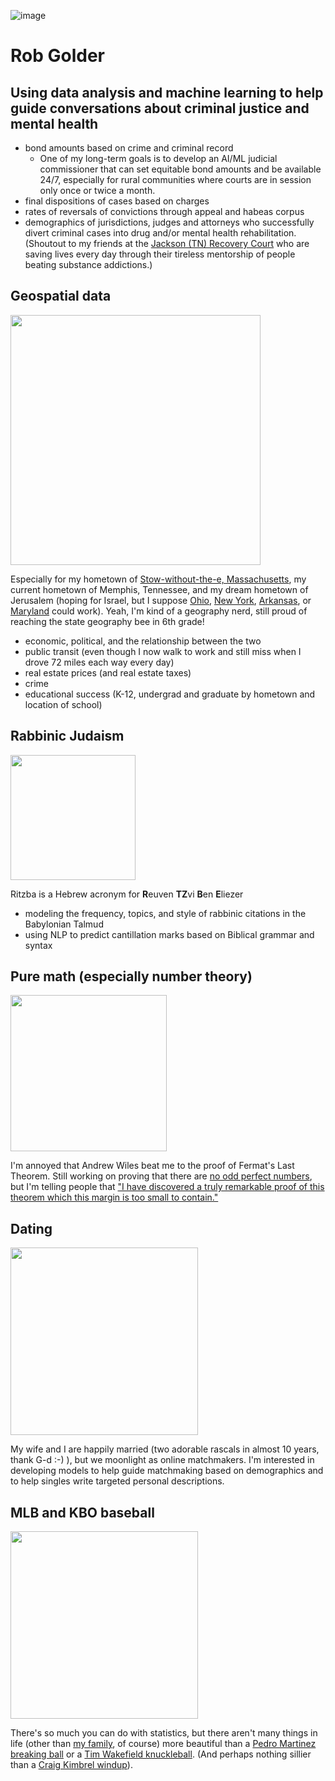 ![image](https://user-images.githubusercontent.com/108274551/224436649-d99e4672-8325-46fc-b78c-1727750dd808.png)

# Rob Golder

## Using data analysis and machine learning to help guide conversations about criminal justice and mental health

* bond amounts based on crime and criminal record
    * One of my long-term goals is to develop an AI/ML judicial commissioner that can set equitable bond amounts and be available 24/7, especially for rural communities where courts are in session only once or twice a month.
* final dispositions of cases based on charges
* rates of reversals of convictions through appeal and habeas corpus
* demographics of jurisdictions, judges and attorneys who successfully divert criminal cases into drug and/or mental health rehabilitation.  (Shoutout to my friends at the [Jackson (TN) Recovery Court](https://www.jacksontn.gov/government/departments/city_court/recovery_court) who are saving lives every day through their tireless mentorship of people beating substance addictions.)

## Geospatial data 

<img src="https://user-images.githubusercontent.com/108274551/224882117-e7ab54c2-b7b0-4c61-b142-4664c6e5f858.png" height="400">


Especially for my hometown of [Stow-without-the-e, Massachusetts](https://www.stow-ma.gov/), my current hometown of Memphis, Tennessee, and my dream hometown of Jerusalem (hoping for Israel, but I suppose [Ohio](https://en.wikipedia.org/wiki/Jerusalem,_Ohio), [New York](https://en.wikipedia.org/wiki/Jerusalem,_New_York), [Arkansas](https://en.wikipedia.org/wiki/Jerusalem,_Arkansas), or [Maryland](https://en.wikipedia.org/w/index.php?title=Jerusalem,_Maryland&oldformat=true) could work).  Yeah, I'm kind of a geography nerd, still proud of reaching the state geography bee in 6th grade!

* economic, political, and the relationship between the two 
* public transit (even though I now walk to work and still miss when I drove 72 miles each way every day)
* real estate prices (and real estate taxes) 
* crime
* educational success (K-12, undergrad and graduate by hometown and location of school)

## Rabbinic Judaism

<img src="https://user-images.githubusercontent.com/108274551/224881031-bd0c7ac6-a190-4de4-8799-52c10f9e1e54.png" height="200">

Ritzba is a Hebrew acronym for **R**euven **TZ**vi **B**en **E**liezer

* modeling the frequency, topics, and style of rabbinic citations in the Babylonian Talmud 
* using NLP to predict cantillation marks based on Biblical grammar and syntax

## Pure math (especially number theory)

<img src="https://user-images.githubusercontent.com/108274551/224880263-d2828c85-1e84-4886-8bdc-ff9152b8b37e.png" height="250">

I'm annoyed that Andrew Wiles beat me to the proof of Fermat's Last Theorem.  Still working on proving that there are [no odd perfect numbers](https://en.wikipedia.org/wiki/Perfect_number), but I'm telling people that ["I have discovered a truly remarkable proof of this theorem which this margin is too small to contain."](https://en.wikiquote.org/wiki/Pierre_de_Fermat) 

## Dating  
<img src="https://user-images.githubusercontent.com/108274551/224875704-1dbcd6b3-b185-47f3-a8f8-ba0b30774745.png" height="300">

My wife and I are happily married (two adorable rascals in almost 10 years, thank G-d :-) ), but we moonlight as online matchmakers.  I'm interested in developing models to help guide matchmaking based on demographics and to help singles write targeted personal descriptions.

## MLB and KBO baseball 

<img src="https://user-images.githubusercontent.com/108274551/224883419-870175f6-a793-4613-a09f-13642c29e899.png" height="300">

There's so much you can do with statistics, but there aren't many things in life (other than [my family](https://www.facebook.com/photo.php?fbid=10220977064712590&set=t.4101991&type=3), of course) more beautiful than a [Pedro Martinez breaking ball](https://www.youtube.com/watch?v=6hq5jfMuSS8) or a [Tim Wakefield knuckleball](https://www.youtube.com/watch?v=_j8Nemg9fAM).  (And perhaps nothing sillier than a [Craig Kimbrel windup](https://www.youtube.com/watch?v=T80GETwzqqM)).

